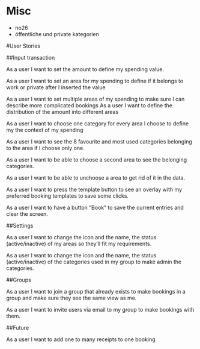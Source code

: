 # Misc
- no26
- öffentliche und private kategorien

#User Stories

##Input transaction

As a user I want to set the amount to define my spending value.

As a user I want to set an area for my spending to define if it belongs to work or private after I inserted the value

As a user I want to set multiple areas of my spending to make sure I can describe more complicated bookings
    As a user I want to define the distribution of the amount into different areas

As a user I want to choose one category for every area I choose to define my the context of my spending

As a user I want to see the 8 favourite and most used categories belonging to the area if I choose only one.

As a user I want to be able to choose a second area to see the belonging categories.

As a user I want to be able to unchoose a area to get rid of it in the data.

As a user I want to press the template button to see an overlay with my preferred booking templates to save some clicks.

As a user I want to have a button “Book” to save the current entries and clear the screen.

##Settings

As a user I want to change the icon and the name, the status (active/inactive) of my areas so they’ll fit my requirements.

As a user I want to change the icon and the name, the status (active/inactive) of the categories used in my group to make admin the categories.

##Groups

As a user I want to join a group that already exists to make bookings in a group and make sure they see the same view as me.

As a user I want to invite users via email to my group to make bookings with them.

##Future

As a user I want to add one to many receipts to one booking
